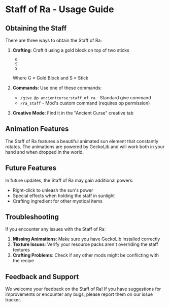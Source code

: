 # Staff of Ra - Usage Guide

## Obtaining the Staff

There are three ways to obtain the Staff of Ra:

1. **Crafting**: Craft it using a gold block on top of two sticks
   ```
    G
    S
    S
   ```
   Where G = Gold Block and S = Stick

2. **Commands**: Use one of these commands:
   - `/give @p ancientcurse:staff_of_ra` - Standard give command
   - `/ra_staff` - Mod's custom command (requires op permission)

3. **Creative Mode**: Find it in the "Ancient Curse" creative tab

## Animation Features

The Staff of Ra features a beautiful animated sun element that constantly rotates. The animations are powered by GeckoLib and will work both in your hand and when dropped in the world.

## Future Features

In future updates, the Staff of Ra may gain additional powers:
- Right-click to unleash the sun's power
- Special effects when holding the staff in sunlight
- Crafting ingredient for other mystical items

## Troubleshooting

If you encounter any issues with the Staff of Ra:

1. **Missing Animations**: Make sure you have GeckoLib installed correctly
2. **Texture Issues**: Verify your resource packs aren't overriding the staff textures
3. **Crafting Problems**: Check if any other mods might be conflicting with the recipe

## Feedback and Support

We welcome your feedback on the Staff of Ra! If you have suggestions for improvements or encounter any bugs, please report them on our issue tracker. 